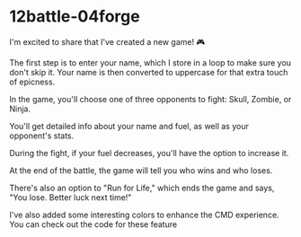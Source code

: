 # 12battle-04forge

I'm excited to share that I've created a new game! 🎮

 The first step is to enter your name, which I store in a loop to make sure you don't skip it. Your name is then converted to uppercase for that extra touch of epicness.

In the game, you'll choose one of three opponents to fight: Skull, Zombie, or Ninja.

You'll get detailed info about your name and fuel, as well as your opponent's stats.

During the fight, if your fuel decreases, you'll have the option to increase it.

At the end of the battle, the game will tell you who wins and who loses.
  
There's also an option to "Run for Life," which ends the game and says, "You lose. Better luck next time!"

I've also added some interesting colors to enhance the CMD experience. You can check out the code for these feature
